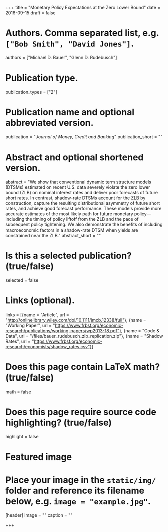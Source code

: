 +++
title = "Monetary Policy Expectations at the Zero Lower Bound"
date = 2016-09-15
draft = false

# Authors. Comma separated list, e.g. `["Bob Smith", "David Jones"]`.
authors = ["Michael D. Bauer", "Glenn D. Rudebusch"]

# Publication type.
publication_types = ["2"]

# Publication name and optional abbreviated version.
publication = "*Journal of Money, Credit and Banking*"
publication_short = ""

# Abstract and optional shortened version.
abstract = "We show that conventional dynamic term structure models (DTSMs) estimated on recent U.S. data severely violate the zero lower bound (ZLB) on nominal interest rates and deliver poor forecasts of future short rates. In contrast, shadow-rate DTSMs account for the ZLB by construction, capture the resulting distributional asymmetry of future short rates, and achieve good forecast performance. These models provide more accurate estimates of the most likely path for future monetary policy—including the timing of policy liftoff from the ZLB and the pace of subsequent policy tightening. We also demonstrate the benefits of including macroeconomic factors in a shadow-rate DTSM when yields are constrained near the ZLB."
abstract_short = ""

# Is this a selected publication? (true/false)
selected = false

# Links (optional).
links = [{name = "Article", url = "http://onlinelibrary.wiley.com/doi/10.1111/jmcb.12338/full"},
{name = "Working Paper", url = "https://www.frbsf.org/economic-research/publications/working-papers/wp2013-18.pdf"},
{name = "Code & Data", url = "/files/bauer_rudebusch_zlb_replication.zip"},
{name = "Shadow Rates", url = "https://www.frbsf.org/economic-research/economists/shadow_rates.csv"}]

# Does this page contain LaTeX math? (true/false)
math = false

# Does this page require source code highlighting? (true/false)
highlight = false

# Featured image
# Place your image in the `static/img/` folder and reference its filename below, e.g. `image = "example.jpg"`.
[header]
image = ""
caption = ""

+++
